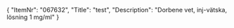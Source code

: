 {
  "ItemNr": "067632",
  "Title": "test",
  "Description": "Dorbene vet, inj-vätska, lösning 1 mg/ml"
}